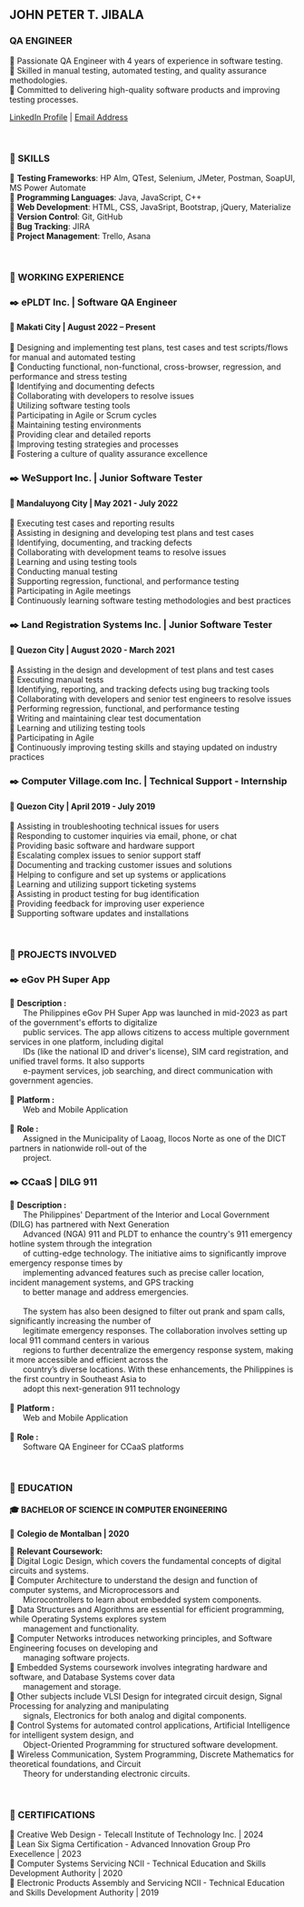 ## JOHN PETER T. JIBALA
### QA ENGINEER

 📌 Passionate QA Engineer with 4 years of experience in software testing. <br/>
 📌 Skilled in manual testing, automated testing, and quality assurance methodologies. <br/>
 📌 Committed to delivering high-quality software products and improving testing processes.

[LinkedIn Profile](https://www.linkedin.com/in/jtjibala/) | [Email Address](jibalajohnpeter@gmail.com)

<br/>

### 🎯 SKILLS
🔸 **Testing Frameworks**: HP Alm, QTest, Selenium, JMeter, Postman, SoapUI, MS Power Automate <br/>
🔸 **Programming Languages**: Java, JavaScript, C++ <br/>
🔸 **Web Development**: HTML, CSS, JavaSript, Bootstrap, jQuery, Materialize <br/>
🔸 **Version Control**: Git, GitHub <br/>
🔸 **Bug Tracking**: JIRA <br/>
🔸 **Project Management**: Trello, Asana

<br/>

### 🎯 WORKING EXPERIENCE

### ✒️ ePLDT Inc. | Software QA Engineer
#### 📌 Makati City | August 2022 – Present
🔸 Designing and implementing test plans, test cases and test scripts/flows for manual and automated testing <br/>
🔸 Conducting functional, non-functional, cross-browser, regression, and performance and stress testing <br/>
🔸 Identifying and documenting defects <br/>
🔸 Collaborating with developers to resolve issues <br/>
🔸 Utilizing software testing tools <br/>
🔸 Participating in Agile or Scrum cycles <br/>
🔸 Maintaining testing environments <br/>
🔸 Providing clear and detailed reports <br/>
🔸 Improving testing strategies and processes <br/>
🔸 Fostering a culture of quality assurance excellence

### ✒️ WeSupport Inc. | Junior Software Tester
#### 📌 Mandaluyong City | May 2021 - July 2022
🔸 Executing test cases and reporting results <br/>
🔸 Assisting in designing and developing test plans and test cases <br/>
🔸 Identifying, documenting, and tracking defects <br/>
🔸 Collaborating with development teams to resolve issues <br/>
🔸 Learning and using testing tools <br/>
🔸 Conducting manual testing <br/>
🔸 Supporting regression, functional, and performance testing <br/>
🔸 Participating in Agile meetings <br/>
🔸 Continuously learning software testing methodologies and best practices

### ✒️ Land Registration Systems Inc. | Junior Software Tester
#### 📌 Quezon City | August 2020 - March 2021
🔸 Assisting in the design and development of test plans and test cases <br/>
🔸 Executing manual tests <br/>
🔸 Identifying, reporting, and tracking defects using bug tracking tools <br/>
🔸 Collaborating with developers and senior test engineers to resolve issues <br/>
🔸 Performing regression, functional, and performance testing <br/>
🔸 Writing and maintaining clear test documentation <br/>
🔸 Learning and utilizing testing tools <br/>
🔸 Participating in Agile <br/>
🔸 Continuously improving testing skills and staying updated on industry practices 

### ✒️ Computer Village.com Inc. | Technical Support - Internship
#### 📌 Quezon City | April 2019 - July 2019
🔸 Assisting in troubleshooting technical issues for users <br/>
🔸 Responding to customer inquiries via email, phone, or chat <br/>
🔸 Providing basic software and hardware support <br/>
🔸 Escalating complex issues to senior support staff <br/>
🔸 Documenting and tracking customer issues and solutions <br/>
🔸 Helping to configure and set up systems or applications <br/>
🔸 Learning and utilizing support ticketing systems <br/>
🔸 Assisting in product testing for bug identification <br/>
🔸 Providing feedback for improving user experience <br/>
🔸 Supporting software updates and installations

<br/>

### 🎯 PROJECTS INVOLVED

### ✒️ eGov PH Super App
🔸 **Description :**
<br/>&nbsp;&nbsp;&nbsp;&nbsp;&nbsp;&nbsp;The Philippines eGov PH Super App was launched in mid-2023 as part of the government's efforts to digitalize <br/>&nbsp;&nbsp;&nbsp;&nbsp;&nbsp;&nbsp;public services. The app allows citizens to access multiple government services in one platform, including digital <br/>&nbsp;&nbsp;&nbsp;&nbsp;&nbsp;&nbsp;IDs (like the national ID and driver's license), SIM card registration, and unified travel forms. It also supports <br/>&nbsp;&nbsp;&nbsp;&nbsp;&nbsp;&nbsp;e-payment services, job searching, and direct communication with government agencies. <br/> <br/>
🔸 **Platform :**
<br/>&nbsp;&nbsp;&nbsp;&nbsp;&nbsp;&nbsp;Web and Mobile Application <br/> <br/>
🔸 **Role :**
<br/>&nbsp;&nbsp;&nbsp;&nbsp;&nbsp;&nbsp;Assigned in the Municipality of Laoag, Ilocos Norte as one of the DICT partners in nationwide roll-out of the <br/>&nbsp;&nbsp;&nbsp;&nbsp;&nbsp;&nbsp;project.

### ✒️ CCaaS | DILG 911
🔸 **Description :**
<br/>&nbsp;&nbsp;&nbsp;&nbsp;&nbsp;&nbsp;The Philippines' Department of the Interior and Local Government (DILG) has partnered with Next Generation <br/>&nbsp;&nbsp;&nbsp;&nbsp;&nbsp;&nbsp;Advanced (NGA) 911 and PLDT to enhance the country's 911 emergency hotline system through the integration <br/>&nbsp;&nbsp;&nbsp;&nbsp;&nbsp;&nbsp;of cutting-edge technology. The initiative aims to significantly improve emergency response times by <br/>&nbsp;&nbsp;&nbsp;&nbsp;&nbsp;&nbsp;implementing advanced features such as precise caller location, incident management systems, and GPS tracking <br/>&nbsp;&nbsp;&nbsp;&nbsp;&nbsp;&nbsp;to better manage and address emergencies. <br/>
<br/>&nbsp;&nbsp;&nbsp;&nbsp;&nbsp;&nbsp;The system has also been designed to filter out prank and spam calls, significantly increasing the number of <br/>&nbsp;&nbsp;&nbsp;&nbsp;&nbsp;&nbsp;legitimate emergency responses. The collaboration involves setting up local 911 command centers in various <br/>&nbsp;&nbsp;&nbsp;&nbsp;&nbsp;&nbsp;regions to further decentralize the emergency response system, making it more accessible and efficient across the <br/>&nbsp;&nbsp;&nbsp;&nbsp;&nbsp;&nbsp;country’s diverse locations. With these enhancements, the Philippines is the first country in Southeast Asia to <br/>&nbsp;&nbsp;&nbsp;&nbsp;&nbsp;&nbsp;adopt this next-generation 911 technology​ <br/> <br/>
🔸 **Platform :**
<br/>&nbsp;&nbsp;&nbsp;&nbsp;&nbsp;&nbsp;Web and Mobile Application <br/> <br/>
🔸 **Role :**
<br/>&nbsp;&nbsp;&nbsp;&nbsp;&nbsp;&nbsp;Software QA Engineer for CCaaS platforms

<br/>

### 🎯 EDUCATION

#### 🎓 BACHELOR OF SCIENCE IN COMPUTER ENGINEERING
 📌 **Colegio de Montalban | 2020**

📍 **Relevant Coursework:** <br/>
🔸 Digital Logic Design, which covers the fundamental concepts of digital circuits and systems. <br/>
🔸 Computer Architecture to understand the design and function of computer systems, and Microprocessors and <br/>&nbsp;&nbsp;&nbsp;&nbsp;&nbsp;&nbsp;Microcontrollers to learn about embedded system components. <br/>
🔸 Data Structures and Algorithms are essential for efficient programming, while Operating Systems explores system <br/>&nbsp;&nbsp;&nbsp;&nbsp;&nbsp;&nbsp;management and functionality. <br/>
🔸 Computer Networks introduces networking principles, and Software Engineering focuses on developing and <br/>&nbsp;&nbsp;&nbsp;&nbsp;&nbsp;&nbsp;managing software projects. <br/>
🔸 Embedded Systems coursework involves integrating hardware and software, and Database Systems cover data <br/>&nbsp;&nbsp;&nbsp;&nbsp;&nbsp;&nbsp;management and storage. <br/>
🔸 Other subjects include VLSI Design for integrated circuit design, Signal Processing for analyzing and manipulating <br/>&nbsp;&nbsp;&nbsp;&nbsp;&nbsp;&nbsp;signals, Electronics for both analog and digital components. <br/>
🔸 Control Systems for automated control applications, Artificial Intelligence for intelligent system design, and <br/>&nbsp;&nbsp;&nbsp;&nbsp;&nbsp;&nbsp;Object-Oriented Programming for structured software development. <br/>
🔸 Wireless Communication, System Programming, Discrete Mathematics for theoretical foundations, and Circuit <br/>&nbsp;&nbsp;&nbsp;&nbsp;&nbsp;&nbsp;Theory for understanding electronic circuits.

<br/>

### 🎯 CERTIFICATIONS

🔸 Creative Web Design - Telecall Institute of Technology Inc. | 2024 <br/>
🔸 Lean Six Sigma Certification - Advanced Innovation Group Pro Execellence | 2023 <br/>
🔸 Computer Systems Servicing NCII - Technical Education and Skills Development Authority | 2020 <br/>
🔸 Electronic Products Assembly and Servicing NCII - Technical Education and Skills Development Authority | 2019
